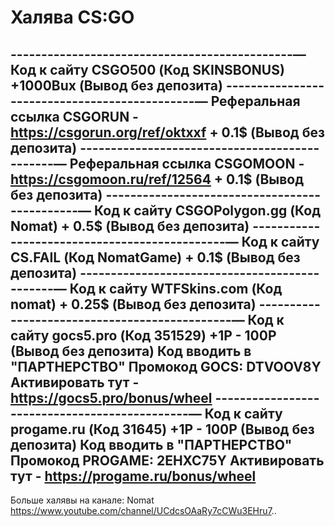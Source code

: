 # Халява CS:GO
----------------------------------------------—
Код к сайту CSGO500 (Код SKINSBONUS) +1000Bux (Вывод без депозита)
----------------------------------------------—
Реферальная ссылка CSGORUN - https://csgorun.org/ref/oktxxf + 0.1$
(Вывод без депозита)
----------------------------------------------—
Реферальная ссылка CSGOMOON - https://csgomoon.ru/ref/12564 + 0.1$
(Вывод без депозита)
----------------------------------------------—
Код к сайту CSGOPolygon.gg (Код Nomat) + 0.5$ (Вывод без депозита)
----------------------------------------------—
Код к сайту CS.FAIL (Код NomatGame) + 0.1$ (Вывод без депозита)
----------------------------------------------—
Код к сайту WTFSkins.com (Код nomat) + 0.25$ (Вывод без депозита)
----------------------------------------------—
Код к сайту gocs5.pro (Код 351529) +1Р - 100Р (Вывод без депозита)
Код вводить в "ПАРТНЕРСТВО"
Промокод GOCS: DTVOOV8Y
Активировать тут - https://gocs5.pro/bonus/wheel
----------------------------------------------—
Код к сайту progame.ru (Код 31645) +1Р - 100Р (Вывод без депозита)
Код вводить в "ПАРТНЕРСТВО"
Промокод PROGAME: 2EHXC75Y
Активировать тут - https://progame.ru/bonus/wheel
------------------------------------------------
Больше халявы на канале: Nomat
https://www.youtube.com/channel/UCdcsOAaRy7cCWu3EHru7..
